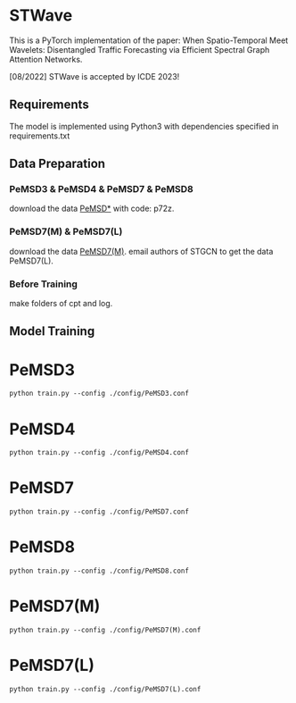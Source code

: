 # STWave
This is a PyTorch implementation of the paper: When Spatio-Temporal Meet Wavelets: Disentangled Traffic Forecasting via Efficient Spectral Graph Attention Networks.

[08/2022] STWave is accepted by ICDE 2023!

## Requirements
The model is implemented using Python3 with dependencies specified in requirements.txt

## Data Preparation

### PeMSD3 & PeMSD4 & PeMSD7 & PeMSD8
download the data [PeMSD*](https://pan.baidu.com/share/init?surl=ZPIiOM__r1TRlmY4YGlolw) with code: p72z. 

### PeMSD7(M) & PeMSD7(L)
download the data [PeMSD7(M)](https://github.com/VeritasYin/STGCN_IJCAI-18/tree/master/data_loader).
email authors of STGCN to get the data PeMSD7(L).

### Before Training
make folders of cpt and log.

## Model Training

# PeMSD3
```
python train.py --config ./config/PeMSD3.conf
```

# PeMSD4
```
python train.py --config ./config/PeMSD4.conf
```

# PeMSD7
```
python train.py --config ./config/PeMSD7.conf
```

# PeMSD8
```
python train.py --config ./config/PeMSD8.conf
```

# PeMSD7(M)
```
python train.py --config ./config/PeMSD7(M).conf
```

# PeMSD7(L)
```
python train.py --config ./config/PeMSD7(L).conf
```
